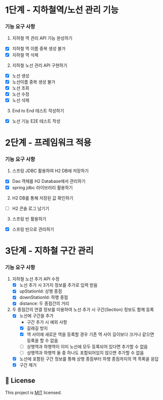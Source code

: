 # 1단계 - 지하철역/노선 관리 기능

### 기능 요구 사항

1. 지하철 역 관리 API 기능 완성하기

- [x] 지하철 역 이름 중복 생성 불가
- [x] 지하철 역 삭제

2. 지하철 노선 관리 API 구현하기

- [x] 노선 생성
- [x] 노선이름 중복 생성 불가
- [x] 노선 조회
- [x] 노선 수정
- [x] 노선 삭제

3. End to End 테스트 작성하기

- [x] 노선 기능 E2E 테스트 작성

# 2단계 - 프레임워크 적용

### 기능 요구 사항

1. 스프링 JDBC 활용하여 H2 DB에 저장하기

- [x] Dao 객체를 H2 Database에서 관리하기
- [x] spring jdbc 라이브러리 활용하기

2. H2 DB를 통해 저장된 값 확인하기

- [ ] H2 콘솔 로그 남기기

3. 스프링 빈 활용하기

- [x] 스프링 빈으로 관리하기

# 3단계 - 지하철 구간 관리

### 기능 요구 사항

1. 지하철 노선 추가 API 수정
    - [x] 노선 추가 시 3가지 정보를 추가로 입력 받음
    - [x] upStationId: 상행 종점
    - [x] downStationId: 하행 종점
    - [x] distance: 두 종점간의 거리
2. 두 종점간의 연결 정보를 이용하여 노선 추가 시 구간(Section) 정보도 함께 등록
    - [x] 노선에 구간을 추가
        - 구간 추가 시 예외 사항
        - [x] 갈래길 방지
        - [x] 역 사이에 새로운 역을 등록할 경우 기존 역 사이 길이보다 크거나 같으면 등록을 할 수 없음
        - [ ] 상행역과 하행역이 이미 노선에 모두 등록되어 있다면 추가할 수 없음
        - [ ] 상행역과 하행역 둘 중 하나도 포함되어있지 않으면 추가할 수 없음
    - [x] 노선에 포함된 구간 정보를 통해 상행 종점부터 하행 종점까지의 역 목록을 응답
    - [x] 구간 제거

## 📝 License

This project is [MIT](https://github.com/woowacourse/atdd-subway-map/blob/master/LICENSE) licensed.
